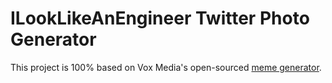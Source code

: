 # ILookLikeAnEngineer Twitter Photo Generator
This project is 100% based on Vox Media's open-sourced [meme generator](https://github.com/voxmedia/meme).
